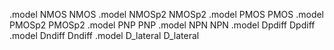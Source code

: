 .model NMOS NMOS
.model NMOSp2 NMOSp2
.model PMOS PMOS
.model PMOSp2 PMOSp2
.model PNP PNP
.model NPN NPN
.model Dpdiff Dpdiff
.model Dndiff Dndiff
.model D_lateral D_lateral